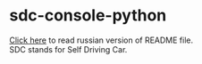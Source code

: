 # sdc-console-python 
[Click here](https://github.com/alexeysp11/sdc-console-python/blob/master/README_RU.md) to read russian version of README file.    
SDC stands for Self Driving Car.  